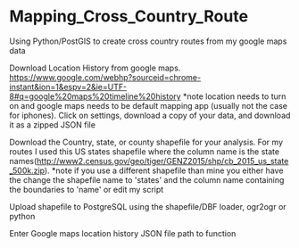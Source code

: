 # Mapping_Cross_Country_Route

Using Python/PostGIS to create cross country routes from my google maps data

Download Location History from google maps. https://www.google.com/webhp?sourceid=chrome-instant&ion=1&espv=2&ie=UTF-8#q=google%20maps%20timeline%20history *note location needs to turn on and google maps needs to be default mapping app (usually not the case for iphones). Click on settings, download a copy of your data, and download it as a zipped JSON file

Download the Country, state, or county shapefile for your analysis. For my routes I used this US states shapefile where the column name is the state names(http://www2.census.gov/geo/tiger/GENZ2015/shp/cb_2015_us_state_500k.zip). *note if you use a different shapefile than mine you either have the change the shapefile name to 'states' and the column name containing the boundaries to 'name' or edit my script

Upload shapefile to PostgreSQL using the shapefile/DBF loader, ogr2ogr or python

Enter Google maps location history JSON file path to function
